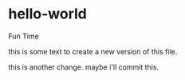 # hello-world
Fun Time

this is some text to create a new version of this file.

this is another change.  maybe i'll commit this.
